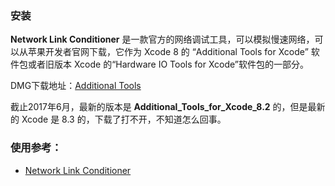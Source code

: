### 安装

**Network Link Conditioner** 是一款官方的网络调试工具，可以模拟慢速网络，可以从苹果开发者官网下载，它作为 Xcode 8 的 “Additional Tools for Xcode” 软件包或者旧版本 Xcode 的“Hardware IO Tools for Xcode”软件包的一部分。

DMG下载地址：[Additional Tools](https://developer.apple.com/download/more/?q=Additional%20Tools)

截止2017年6月，最新的版本是 **Additional_Tools_for_Xcode_8.2** 的，但是最新的 Xcode 是 8.3 的，下载了打不开，不知道怎么回事。

### 使用参考：

* [Network Link Conditioner](http://nshipster.com/network-link-conditioner/)
